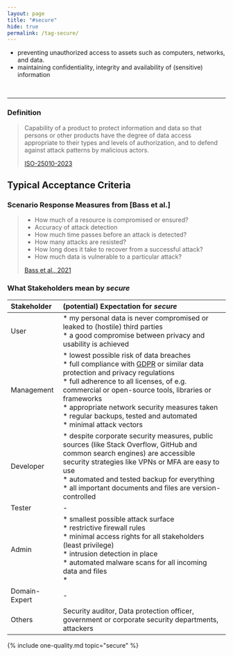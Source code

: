 ```yaml
---
layout: page
title: "#secure"
hide: true
permalink: /tag-secure/
---
```




<div class="arc42-help" markdown="1">

- preventing unauthorized access to assets such as computers, networks, and data.
- maintaining confidentiality, integrity and availability of (sensitive) information

</div><br>

<hr class="with-no-margin"/>

### Definition

>Capability of a product to protect information and data so that persons or other products have the degree of data access appropriate to their types and levels of authorization, and to defend against attack patterns by malicious actors.
>
>[ISO-25010-2023](/references/#iso-25010-2023)

## Typical Acceptance Criteria


### Scenario Response Measures from [Bass et al.]

>* How much of a resource is compromised or ensured?
>* Accuracy of attack detection
>* How much time passes before an attack is detected?
>* How many attacks are resisted?
>* How long does it take to recover from a successful attack?
>* How much data is vulnerable to a particular attack?
>
>[Bass et al., 2021](/references/#bass2021software)


### What Stakeholders mean by _secure_


| Stakeholder | (potential) Expectation for _secure_ |
|:--- |:--- |
| User |* my personal data is never compromised or leaked to (hostile) third parties<br>* a good compromise between privacy and usability is achieved<br> |
| Management |* lowest possible risk of data breaches<br>* full compliance with [GDPR](https://gdpr.eu/) or similar data protection and privacy regulations<br>* full adherence to all licenses, of e.g. commercial or open-source tools, libraries or frameworks<br>* appropriate network security measures taken<br>* regular backups, tested and automated<br>* minimal attack vectors |
| Developer |* despite corporate security measures, public sources (like Stack Overflow, GitHub and common search engines) are accessible<br>security strategies like VPNs or MFA are easy to use<br>* automated and tested backup for everything<br>* all important documents and files are version-controlled  |
| Tester | - |
| Admin |* smallest possible attack surface<br>* restrictive firewall rules<br>* minimal access rights for all stakeholders (least privilege)<br>* intrusion detection in place<br>* automated malware scans for all incoming data and files<br>*  |
| Domain-Expert | - |
| Others |Security auditor, Data protection officer, government or corporate security departments, attackers  |

<!-- include all qualities associated with this tag -->
{% include one-quality.md topic="secure"  %}

